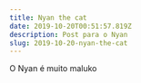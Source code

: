 ```yaml
---
title: Nyan the cat
date: 2019-10-20T00:51:57.819Z
description: Post para o Nyan
slug: 2019-10-20-nyan-the-cat
---
```


O Nyan é muito maluko
